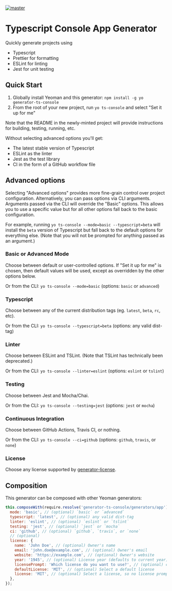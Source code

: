 [![master](https://github.com/skonves/generator-ts-console/workflows/build/badge.svg?branch=master&event=push)](https://github.com/skonves/generator-ts-console/actions?query=workflow%3Abuild+branch%3Amaster+event%3Apush)

# Typescript Console App Generator

Quickly generate projects using

- Typescript
- Prettier for formatting
- ESLint for linting
- Jest for unit testing

## Quick Start

1. Globally install Yeoman and this generator: `npm install -g yo generator-ts-console`
1. From the root of your new project, run `yo ts-console` and select "Set it up for me"

Note that the README in the newly-minted project will provide instructions for building, testing, running, etc.

Without selecting advanced options you'll get:

- The latest stable version of Typescript
- ESLint as the linter
- Jest as the test library
- CI in the form of a GitHub workflow file

## Advanced options

Selecting "Advanced options" provides more fine-grain control over project configuration. Alternatively, you can
pass options via CLI arguments. Arguments passed via the CLI will override the "Basic" options. This allows you
to use a specific value but for all other options fall back to the basic configuration.

For example, running `yo ts-console --mode=basic --typescript=beta` will install the `beta` version of Typescript
but fall back to the default options for everything else. (Note that you will not be prompted for anything passed
as an argument.)

### Basic or Advanced Mode

Choose between default or user-controlled options. If "Set it up for me" is chosen, then default values will be used, except as overridden by the other options below.

Or from the CLI: `yo ts-console --mode=basic` (options: `basic` or `advanced`)

### Typescript

Choose between any of the current distribution tags (eg. `latest`, `beta`, `rc`, etc).

Or from the CLI: `yo ts-console --typescript=beta` (options: any valid dist-tag)

### Linter

Choose between ESLint and TSLint. (Note that TSLint has technically been deprecated.)

Or from the CLI: `yo ts-console --linter=eslint` (options: `eslint` or `tslint`)

### Testing

Choose between Jest and Mocha/Chai.

Or from the CLI: `yo ts-console --testing=jest` (options: `jest` or `mocha`)

### Continuous Integration

Choose between GitHub Actions, Travis CI, or nothing.

Or from the CLI: `yo ts-console --ci=github` (options: `github`, `travis`, or `none`)

### License

Choose any license supported by [generator-license](https://www.npmjs.com/package/generator-license#supported-licenses).

## Composition

This generator can be composed with other Yeoman generators:

```js
this.composeWith(require.resolve('generator-ts-console/generators/app'), {
  mode: 'basic', // (optional) `basic` or `advanced`
  typescript: 'latest', // (optional) any valid dist-tag
  linter: 'eslint', // (optional) `eslint` or `tslint`
  testing: 'jest', // (optional) `jest` or `mocha`
  ci: 'github', // (optional) `github`, `travis`, or `none`
  // (optional)
  license: {
    name: 'John Doe', // (optional) Owner's name
    email: 'john.doe@example.com', // (optional) Owner's email
    website: 'https://example.com', // (optional) Owner's website
    year: '1945', // (optional) License year (defaults to current year)
    licensePrompt: 'Which license do you want to use?', // (optional) customize license prompt text
    defaultLicense: 'MIT', // (optional) Select a default license
    license: 'MIT', // (optional) Select a license, so no license prompt will happen, in case you want to handle it outside of this generator
  },
});
```
